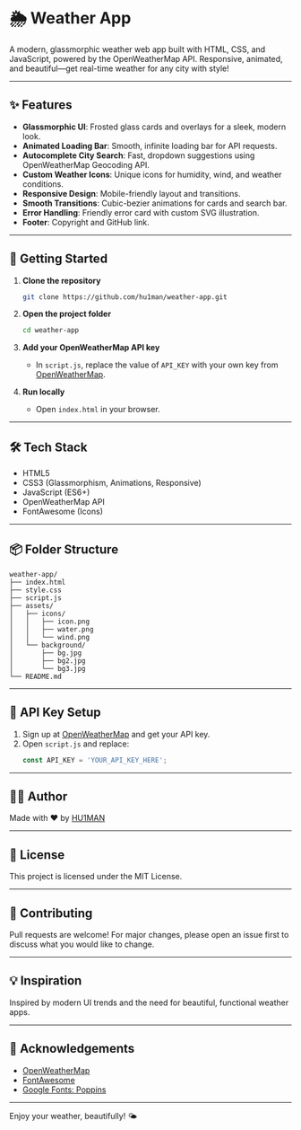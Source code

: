 # 🌦️ Weather App

A modern, glassmorphic weather web app built with HTML, CSS, and JavaScript, powered by the OpenWeatherMap API. Responsive, animated, and beautiful—get real-time weather for any city with style!

---

## ✨ Features

- **Glassmorphic UI**: Frosted glass cards and overlays for a sleek, modern look.
- **Animated Loading Bar**: Smooth, infinite loading bar for API requests.
- **Autocomplete City Search**: Fast, dropdown suggestions using OpenWeatherMap Geocoding API.
- **Custom Weather Icons**: Unique icons for humidity, wind, and weather conditions.
- **Responsive Design**: Mobile-friendly layout and transitions.
- **Smooth Transitions**: Cubic-bezier animations for cards and search bar.
- **Error Handling**: Friendly error card with custom SVG illustration.
- **Footer**: Copyright and GitHub link.

---

## 🚀 Getting Started

1. **Clone the repository**
   ```sh
   git clone https://github.com/hu1man/weather-app.git
   ```
2. **Open the project folder**
   ```sh
   cd weather-app
   ```
3. **Add your OpenWeatherMap API key**
   - In `script.js`, replace the value of `API_KEY` with your own key from [OpenWeatherMap](https://openweathermap.org/api).

4. **Run locally**
   - Open `index.html` in your browser.


---

## 🛠️ Tech Stack

- HTML5
- CSS3 (Glassmorphism, Animations, Responsive)
- JavaScript (ES6+)
- OpenWeatherMap API
- FontAwesome (Icons)

---

## 📦 Folder Structure

```
weather-app/
├── index.html
├── style.css
├── script.js
├── assets/
│   ├── icons/
│   │   ├── icon.png
│   │   ├── water.png
│   │   └── wind.png
│   └── background/
│       ├── bg.jpg
│       ├── bg2.jpg
│       └── bg3.jpg
└── README.md
```

---

## 🔑 API Key Setup

1. Sign up at [OpenWeatherMap](https://openweathermap.org/api) and get your API key.
2. Open `script.js` and replace:
   ```js
   const API_KEY = 'YOUR_API_KEY_HERE';
   ```

---

## 🧑‍💻 Author

Made with ❤️ by [HU1MAN](https://github.com/hu1man)

---

## 📄 License

This project is licensed under the MIT License.

---

## 📝 Contributing

Pull requests are welcome! For major changes, please open an issue first to discuss what you would like to change.

---

## 💡 Inspiration

Inspired by modern UI trends and the need for beautiful, functional weather apps.

---

## 🙏 Acknowledgements

- [OpenWeatherMap](https://openweathermap.org/)
- [FontAwesome](https://fontawesome.com/)
- [Google Fonts: Poppins](https://fonts.google.com/specimen/Poppins)

---

Enjoy your weather, beautifully! 🌤️
